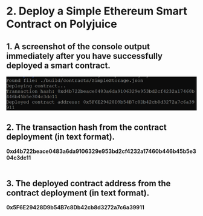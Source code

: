 # 2. Deploy a Simple Ethereum Smart Contract on Polyjuice</h2>



## 1. A screenshot of the console output immediately after you have successfully deployed a smart contract.
![](1.png)


## 2. The transaction hash from the contract deployment (in text format).

  <b>0xd4b722beace0483a6da9106329e953bd2cf4232a17460b446b45b5e304c3dc11</b> <br><br>   
   
## 3. The deployed contract address from the contract deployment (in text format).

<b>0x5F6E29428D9b54B7c8Db42cb8d3272a7c6a39911</b>
